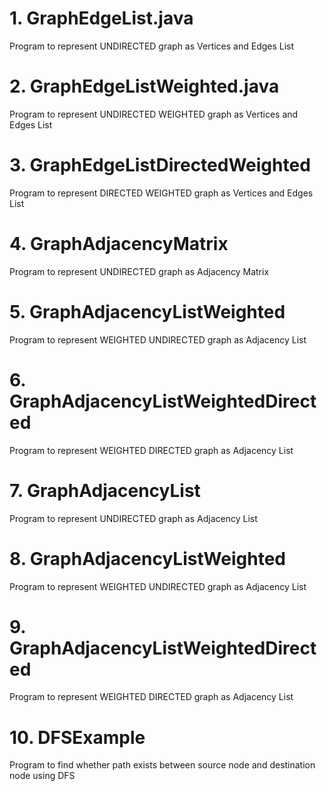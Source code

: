 # 1. GraphEdgeList.java
Program to represent UNDIRECTED graph as Vertices and Edges List

# 2. GraphEdgeListWeighted.java
Program to represent UNDIRECTED WEIGHTED graph as Vertices and Edges List

# 3. GraphEdgeListDirectedWeighted 
Program to represent DIRECTED WEIGHTED graph as Vertices and Edges List

# 4. GraphAdjacencyMatrix
Program to represent UNDIRECTED graph as Adjacency Matrix

# 5. GraphAdjacencyListWeighted 
Program to represent WEIGHTED UNDIRECTED graph as Adjacency List

# 6. GraphAdjacencyListWeightedDirected 
Program to represent WEIGHTED DIRECTED graph as Adjacency List

# 7. GraphAdjacencyList 
Program to represent UNDIRECTED graph as Adjacency List

# 8. GraphAdjacencyListWeighted 
Program to represent WEIGHTED UNDIRECTED graph as Adjacency List

# 9. GraphAdjacencyListWeightedDirected 
Program to represent WEIGHTED DIRECTED graph as Adjacency List

# 10. DFSExample 
Program to find whether path exists between source node and destination node using DFS 
